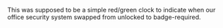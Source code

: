 
This was supposed to be a simple red/green clock to indicate when our office security system swapped from unlocked to badge-required.
